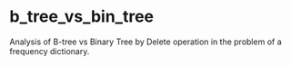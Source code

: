 # b_tree_vs_bin_tree
Analysis of B-tree vs Binary Tree by Delete operation in the problem of a frequency dictionary.
